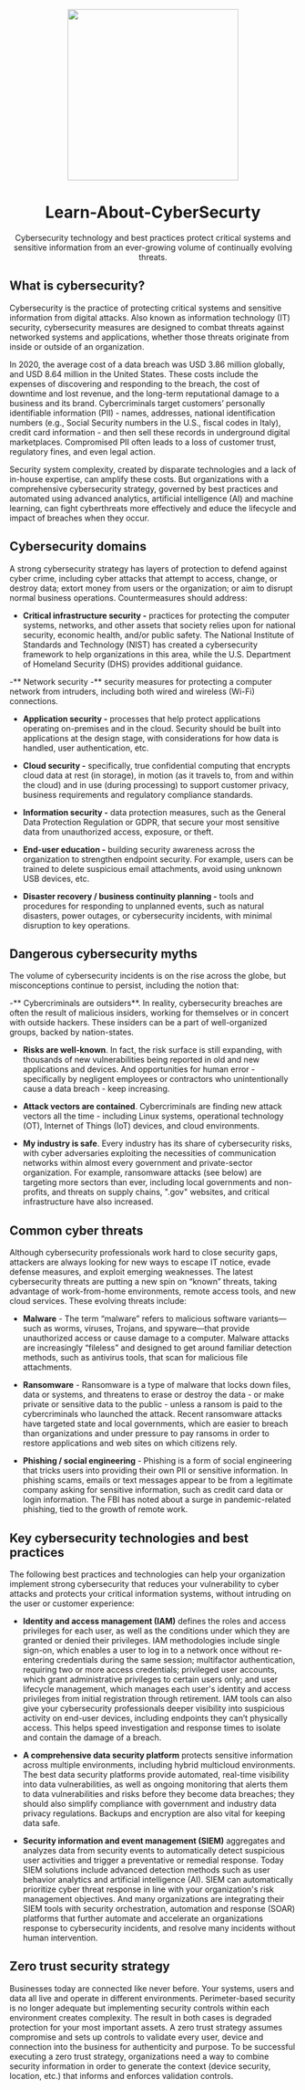 <p align="center">
  <img src="https://user-images.githubusercontent.com/84700316/137579822-f14091ae-ccb3-4333-aaf6-6af82d3433d0.png" width=300px>
  </p>


<h1 align="center"> Learn-About-CyberSecurty </h1>
<p align="center"> Cybersecurity technology and best practices protect critical systems and sensitive information from an ever-growing volume of continually evolving threats. </p>

## What is cybersecurity?
Cybersecurity is the practice of protecting critical systems and sensitive information from digital attacks. Also known as information technology (IT) security, cybersecurity measures are designed to combat threats against networked systems and applications, whether those threats originate from inside or outside of an organization.  

In 2020, the average cost of a data breach was USD 3.86 million globally, and USD 8.64 million in the United States. These costs include the expenses of discovering and responding to the breach, the cost of downtime and lost revenue, and the long-term reputational damage to a business and its brand. Cybercriminals target customers’ personally identifiable information (PII) - names, addresses, national identification numbers (e.g., Social Security numbers in the U.S., fiscal codes in Italy), credit card information - and then sell these records in underground digital marketplaces. Compromised PII often leads to a loss of customer trust, regulatory fines, and even legal action.

Security system complexity, created by disparate technologies and a lack of in-house expertise, can amplify these costs. But organizations with a comprehensive cybersecurity strategy, governed by best practices and automated using advanced analytics, artificial intelligence (AI) and machine learning, can fight cyberthreats more effectively and educe the lifecycle and impact of breaches when they occur.

## Cybersecurity domains
A strong cybersecurity strategy has layers of protection to defend against cyber crime, including cyber attacks that attempt to access, change, or destroy data; extort money from users or the organization; or aim to disrupt normal business operations. Countermeasures should address:

- **Critical infrastructure security -** practices for protecting the computer systems, networks, and other assets that society relies upon for national security, economic health, and/or public safety. The National Institute of Standards and Technology (NIST) has created a cybersecurity framework to help organizations in this area, while the U.S. Department of Homeland Security (DHS) provides additional guidance.

-** Network security -** security measures for protecting a computer network from intruders, including both wired and wireless (Wi-Fi) connections.

- **Application security -** processes that help protect applications operating on-premises and in the cloud. Security should be built into applications at the design stage, with considerations for how data is handled, user authentication, etc.

- **Cloud security -** specifically, true confidential computing that encrypts cloud data at rest (in storage), in motion (as it travels to, from and within the cloud) and in use (during processing) to support customer privacy, business requirements and regulatory compliance standards.

- **Information security -** data protection measures, such as the General Data Protection Regulation or GDPR, that secure your most sensitive data from unauthorized access, exposure, or theft.

- **End-user education -** building security awareness across the organization to strengthen endpoint security. For example, users can be trained to delete suspicious email attachments, avoid using unknown USB devices, etc.

- **Disaster recovery / business continuity planning -** tools and procedures for responding to unplanned events, such as natural disasters, power outages, or cybersecurity incidents, with minimal disruption to key operations.

## Dangerous cybersecurity myths
The volume of cybersecurity incidents is on the rise across the globe, but misconceptions continue to persist, including the notion that:

-** Cybercriminals are outsiders**. In reality, cybersecurity breaches are often the result of malicious insiders, working for themselves or in concert with outside hackers. These insiders can be a part of well-organized groups, backed by nation-states.

- **Risks are well-known**. In fact, the risk surface is still expanding, with thousands of new vulnerabilities being reported in old and new applications and devices. And opportunities for human error - specifically by negligent employees or contractors who unintentionally cause a data breach - keep increasing.

- **Attack vectors are contained**. Cybercriminals are finding new attack vectors all the time - including Linux systems, operational technology (OT), Internet of Things (IoT) devices, and cloud environments.

- **My industry is safe**. Every industry has its share of cybersecurity risks, with cyber adversaries exploiting the necessities of communication networks within almost every government and private-sector organization. For example, ransomware attacks (see below) are targeting more sectors than ever, including local governments and non-profits, and threats on supply chains, ".gov" websites, and critical infrastructure have also increased.

## Common cyber threats
Although cybersecurity professionals work hard to close security gaps, attackers are always looking for new ways to escape IT notice, evade defense measures, and exploit emerging weaknesses. The latest cybersecurity threats are putting a new spin on “known” threats, taking advantage of work-from-home environments, remote access tools, and new cloud services. These evolving threats include:

- **Malware** - The term “malware” refers to malicious software variants—such as worms, viruses, Trojans, and spyware—that provide unauthorized access or cause damage to a computer. Malware attacks are increasingly “fileless” and designed to get around familiar detection methods, such as antivirus tools, that scan for malicious file attachments.

- **Ransomware** - Ransomware is a type of malware that locks down files, data or systems, and threatens to erase or destroy the data - or make private or sensitive data to the public - unless a ransom is paid to the cybercriminals who launched the attack. Recent ransomware attacks have targeted state and local governments, which are easier to breach than organizations and under pressure to pay ransoms in order to restore applications and web sites on which citizens rely.

- **Phishing / social engineering** - Phishing is a form of social engineering that tricks users into providing their own PII or sensitive information. In phishing scams, emails or text messages appear to be from a legitimate company asking for sensitive information, such as credit card data or login information. The FBI has noted about a surge in pandemic-related phishing, tied to the growth of remote work.

## Key cybersecurity technologies and best practices
The following best practices and technologies can help your organization implement strong cybersecurity that reduces your vulnerability to cyber attacks and protects your critical information systems, without intruding on the user or customer experience:

- **Identity and access management (IAM)** defines the roles and access privileges for each user, as well as the conditions under which they are granted or denied their privileges. IAM methodologies include single sign-on, which enables a user to log in to a network once without re-entering credentials during the same session; multifactor authentication, requiring two or more access credentials; privileged user accounts, which grant administrative privileges to certain users only; and user lifecycle management, which manages each user's identity and access privileges from initial registration through retirement. IAM tools can also give your cybersecurity professionals deeper visibility into suspicious activity on end-user devices, including endpoints they can’t physically access. This helps speed investigation and response times to isolate and contain the damage of a breach.

- **A comprehensive data security platform** protects sensitive information across multiple environments, including hybrid multicloud environments. The best data security platforms provide automated, real-time visibility into data vulnerabilities, as well as ongoing monitoring that alerts them to data vulnerabilities and risks before they become data breaches; they should also simplify compliance with government and industry data privacy regulations. Backups and encryption are also vital for keeping data safe.

- **Security information and event management (SIEM)** aggregates and analyzes data from security events to automatically detect suspicious user activities and trigger a preventative or remedial response. Today SIEM solutions include advanced detection methods such as user behavior analytics and artificial intelligence (AI). SIEM can automatically prioritize cyber threat response in line with your organization's risk management objectives. And many organizations are integrating their SIEM tools with security orchestration, automation and response (SOAR) platforms that further automate and accelerate an organizations response to cybersecurity incidents, and resolve many incidents without human intervention.

## Zero trust security strategy
Businesses today are connected like never before. Your systems, users and data all live and operate in different environments. Perimeter-based security is no longer adequate but implementing security controls within each environment creates complexity. The result in both cases is degraded protection for your most important assets. A zero trust strategy assumes compromise and sets up controls to validate every user, device and connection into the business for authenticity and purpose. To be successful executing a zero trust strategy, organizations need a way to combine security information in order to generate the context (device security, location, etc.) that informs and enforces validation controls.
